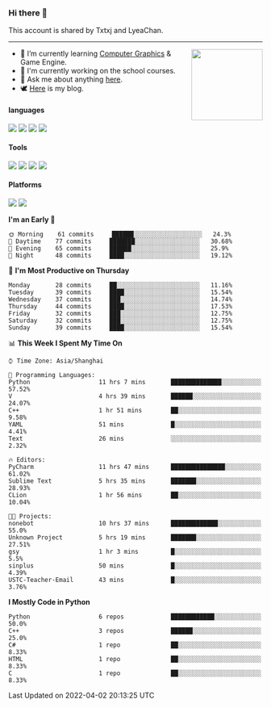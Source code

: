 ### Hi there 👋

This account is shared by Txtxj and LyeaChan.

---

<img align="right" height="141" src="https://github-readme-stats.vercel.app/api?username=txtxj&theme=tokyonight&show_icons=true&count_private=true">

- 🌱 I’m currently learning [Computer Graphics](https://github.com/txtxj/GAMES101) & Game Engine.
- 🐶 I'm currently working on the school courses.
- 💬 Ask me about anything [here](https://github.com/txtxj/txtxj/issues).
- 🕊️ [Here](https://txtxj.top) is my blog.

#### languages

![](https://img.shields.io/badge/C++-00599C?logo=cplusplus&logoColor=fff)
![](https://img.shields.io/badge/Python-3e74a2?logo=python&logoColor=fff)
![](https://img.shields.io/badge/C%23-239120?logo=csharp&logoColor=fff)
![](https://img.shields.io/badge/C-A8B9CC?logo=c&logoColor=555)


#### Tools

![](https://img.shields.io/badge/JetBrains-000000?logo=jetbrains&logoColor=fff)
![](https://img.shields.io/badge/SublimeText_3-FF9800?logo=sublimetext&logoColor=fff)
![](https://img.shields.io/badge/UE_4-0E1128?logo=unrealengine&logoColor=fff)
![](https://img.shields.io/badge/unity-FFFFFF?logo=unity&logoColor=000)

#### Platforms

![](https://img.shields.io/badge/Ubuntu_20.04-E95420?logo=ubuntu&logoColor=fff)
![](https://img.shields.io/badge/Windows_10-0078D6?logo=windows&logoColor=fff)


<!--START_SECTION:waka-->
**I'm an Early 🐤** 

```text
🌞 Morning    61 commits     ██████░░░░░░░░░░░░░░░░░░░   24.3% 
🌆 Daytime    77 commits     ███████░░░░░░░░░░░░░░░░░░   30.68% 
🌃 Evening    65 commits     ██████░░░░░░░░░░░░░░░░░░░   25.9% 
🌙 Night      48 commits     ████░░░░░░░░░░░░░░░░░░░░░   19.12%

```
📅 **I'm Most Productive on Thursday** 

```text
Monday       28 commits     ██░░░░░░░░░░░░░░░░░░░░░░░   11.16% 
Tuesday      39 commits     ████░░░░░░░░░░░░░░░░░░░░░   15.54% 
Wednesday    37 commits     ███░░░░░░░░░░░░░░░░░░░░░░   14.74% 
Thursday     44 commits     ████░░░░░░░░░░░░░░░░░░░░░   17.53% 
Friday       32 commits     ███░░░░░░░░░░░░░░░░░░░░░░   12.75% 
Saturday     32 commits     ███░░░░░░░░░░░░░░░░░░░░░░   12.75% 
Sunday       39 commits     ████░░░░░░░░░░░░░░░░░░░░░   15.54%

```


📊 **This Week I Spent My Time On** 

```text
⌚︎ Time Zone: Asia/Shanghai

💬 Programming Languages: 
Python                   11 hrs 7 mins       ██████████████░░░░░░░░░░░   57.52% 
V                        4 hrs 39 mins       ██████░░░░░░░░░░░░░░░░░░░   24.07% 
C++                      1 hr 51 mins        ██░░░░░░░░░░░░░░░░░░░░░░░   9.58% 
YAML                     51 mins             █░░░░░░░░░░░░░░░░░░░░░░░░   4.41% 
Text                     26 mins             ░░░░░░░░░░░░░░░░░░░░░░░░░   2.32%

🔥 Editors: 
PyCharm                  11 hrs 47 mins      ███████████████░░░░░░░░░░   61.02% 
Sublime Text             5 hrs 35 mins       ███████░░░░░░░░░░░░░░░░░░   28.93% 
CLion                    1 hr 56 mins        ██░░░░░░░░░░░░░░░░░░░░░░░   10.04%

🐱‍💻 Projects: 
nonebot                  10 hrs 37 mins      █████████████░░░░░░░░░░░░   55.0% 
Unknown Project          5 hrs 19 mins       ███████░░░░░░░░░░░░░░░░░░   27.51% 
gsy                      1 hr 3 mins         █░░░░░░░░░░░░░░░░░░░░░░░░   5.5% 
sinplus                  50 mins             █░░░░░░░░░░░░░░░░░░░░░░░░   4.39% 
USTC-Teacher-Email       43 mins             █░░░░░░░░░░░░░░░░░░░░░░░░   3.76%

```

**I Mostly Code in Python** 

```text
Python                   6 repos             ████████████░░░░░░░░░░░░░   50.0% 
C++                      3 repos             ██████░░░░░░░░░░░░░░░░░░░   25.0% 
C#                       1 repo              ██░░░░░░░░░░░░░░░░░░░░░░░   8.33% 
HTML                     1 repo              ██░░░░░░░░░░░░░░░░░░░░░░░   8.33% 
C                        1 repo              ██░░░░░░░░░░░░░░░░░░░░░░░   8.33%

```



 Last Updated on 2022-04-02 20:13:25 UTC
<!--END_SECTION:waka-->
